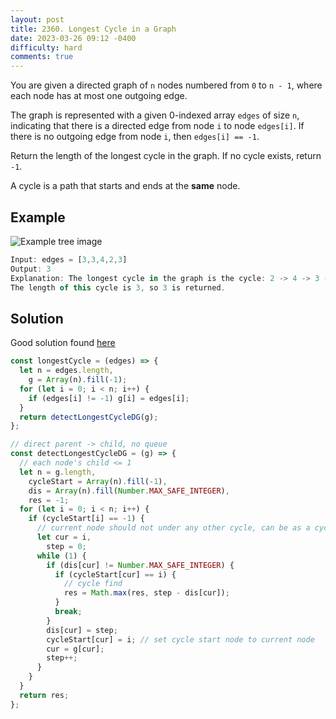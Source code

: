 ```yaml
---
layout: post
title: 2360. Longest Cycle in a Graph
date: 2023-03-26 09:12 -0400
difficulty: hard
comments: true
---
```


You are given a directed graph of `n` nodes numbered from `0` to `n - 1`, where each node has at most one outgoing edge.

The graph is represented with a given 0-indexed array `edges` of size `n`, indicating that there is a directed edge from node `i` to node `edges[i]`. If there is no outgoing edge from node `i`, then `edges[i] == -1`.

Return the length of the longest cycle in the graph. If no cycle exists, return `-1`.

A cycle is a path that starts and ends at the **same** node.

## Example

<img src="{{ site.baseurl }}/assets/images/mar-26.png" alt="Example tree image" />

```javascript
Input: edges = [3,3,4,2,3]
Output: 3
Explanation: The longest cycle in the graph is the cycle: 2 -> 4 -> 3 -> 2.
The length of this cycle is 3, so 3 is returned.
```

## Solution

Good solution found [here](https://leetcode.com/problems/longest-cycle-in-a-graph/solutions/2358711/javascript-mock-bfs-210ms/?orderBy=hot&languageTags=javascript)

```javascript
const longestCycle = (edges) => {
  let n = edges.length,
    g = Array(n).fill(-1);
  for (let i = 0; i < n; i++) {
    if (edges[i] != -1) g[i] = edges[i];
  }
  return detectLongestCycleDG(g);
};

// direct parent -> child, no queue
const detectLongestCycleDG = (g) => {
  // each node's child <= 1
  let n = g.length,
    cycleStart = Array(n).fill(-1),
    dis = Array(n).fill(Number.MAX_SAFE_INTEGER),
    res = -1;
  for (let i = 0; i < n; i++) {
    if (cycleStart[i] == -1) {
      // current node should not under any other cycle, can be as a cycle start node
      let cur = i,
        step = 0;
      while (1) {
        if (dis[cur] != Number.MAX_SAFE_INTEGER) {
          if (cycleStart[cur] == i) {
            // cycle find
            res = Math.max(res, step - dis[cur]);
          }
          break;
        }
        dis[cur] = step;
        cycleStart[cur] = i; // set cycle start node to current node
        cur = g[cur];
        step++;
      }
    }
  }
  return res;
};
```
